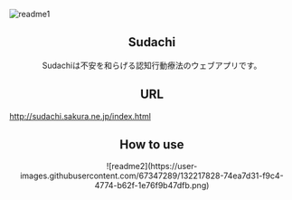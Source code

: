 ![readme1](https://user-images.githubusercontent.com/67347289/132217801-c3fe2330-e604-4898-bd89-b2d6edad9dac.png)
<h2 align="center"> Sudachi</h2>
<p align="center">Sudachiは不安を和らげる認知行動療法のウェブアプリです。</p>

<h2 align="center">URL</h2>
<p align="cetner"><a href="http://sudachi.sakura.ne.jp/index.html">http://sudachi.sakura.ne.jp/index.html</a></p>

<h2 align="center">How to use</h2>
<p align="center">
  ![readme2](https://user-images.githubusercontent.com/67347289/132217828-74ea7d31-f9c4-4774-b62f-1e76f9b47dfb.png)
</p>

